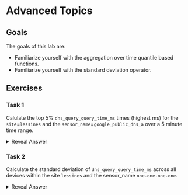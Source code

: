 # Advanced Topics
## Goals
The goals of this lab are:
* Familiarize yourself with the aggregation over time quantile based functions.
* Familiarize yourself with the standard deviation operator.


## Exercises
### Task 1
Calulate the top 5% `dns_query_query_time_ms` times (highest ms) for the `site`=`lessines` and the `sensor_name`=`google_public_dns_a` over a 5 minute time range.
<details>
  <summary>Reveal Answer</summary>
  
```
quantile_over_time(0.95, dns_query_query_time_ms{site="lessines",sensor_name="google_public_dns_a"}[5m])
```
</details>

### Task 2
Calculate the standard deviation of `dns_query_query_time_ms` across all devices within the site `lessines` and the sensor_name `one.one.one.one`. 
<details>
  <summary>Reveal Answer</summary>
  
```
stddev(dns_query_query_time_ms{site="lessines", sensor="one.one.one.one"})
```
</details>